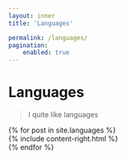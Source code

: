 ```yaml
---
layout: inner
title: 'Languages'

permalink: /languages/
pagination:
    enabled: true
---
```


# Languages

> I quite like languages

<div>
{% for post in site.languages %}
    <div class="wow fadeIn">
        {% include content-right.html %}
    </div>
{% endfor %}
</div>